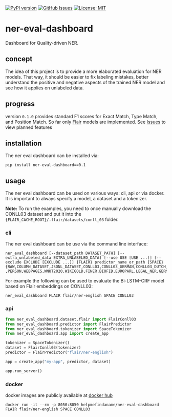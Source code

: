 [![PyPI version](https://badge.fury.io/py/ner-eval-dashboard.svg)](https://badge.fury.io/py/ner-eval-dashboard)
[![GitHub Issues](https://img.shields.io/github/issues/helpmefindaname/ner-eval-dashboard.svg)](https://github.com/helpmefindaname/ner-eval-dashboard/issues)
[![License: MIT](https://img.shields.io/badge/License-MIT-brightgreen.svg)](https://opensource.org/licenses/MIT)

# ner-eval-dashboard
Dashboard for Quality-driven NER.

## concept

The idea of this project is to provide a more elaborated evaluation for NER models.
That way, it should be easier to fix labeling mistakes,
better understand the positive and negative aspects of the trained NER model and see how it applies on unlabeled data.

## progress

version `0.1.0` provides standard F1 scores for Exact Match, Type Match, and Position Match. So far only [Flair](https://github.com/flairNLP/flair) models are implemented.
See [Issues](https://github.com/helpmefindaname/ner-eval-dashboard/issues) to view planned features

## installation

The ner eval dashboard can be installed via:
````
pip install ner-eval-dashboard==0.1
````

## usage

The ner eval dashboard can be used on various ways: cli, api or via docker.
It is important to always specify a model, a dataset and a tokenizer.

**Note:** To run the examples, you need to once manually download the CONLL03 dataset and put it into the `{FLAIR_CACHE_ROOT}/.flair/datasets/conll_03` folder.

### cli

The ner eval dashboard can be use via the command line interface:
````
ner_eval_dashboard [--dataset_path DATASET_PATH] [--extra_unlabeled_data EXTRA_UNLABELED_DATA] [--use USE [USE ...]] [--exclude EXCLUDE [EXCLUDE ...]] {FLAIR} predictor_name_or_path {SPACE} {RAW,COLUMN_DATASET,JSONL_DATASET,CONLL03,CONLL03_GERMAN,CONLL03_DUTCH,CONLL03_SPANISH,WNUT17,ARABIC_ANER,ARABIC_AQMAR,BASQUE,WEIBO,DANE,MOVIE_SIMPLE,MOVIE_COMPLEX,SEC_FILLINGS,RESTAURANT,STACKOVERFLOW,TWITTER
,PERSON,WEBPAGES,WNUT2020,WIKIGOLD,FINER,BIOFID,EUROPARL,LEGAL_NER,GERMEVAL,POLITICS,BUSINESS,ICELANDIC_NER,HIRONSAN,MASAKHANE,MULTI_CONER,WIKIANN,XTREME,WIKINER,SWEDISH_NER,TURKU}
````
For example the following can be used to evaluate the Bi-LSTM-CRF model based on Flair embeddings on CONLL03:

````
ner_eval_dashboard FLAIR flair/ner-english SPACE CONLL03
````

### api

````python
from ner_eval_dashboard.dataset.flair import FlairConll03
from ner_eval_dashboard.predictor import FlairPredictor
from ner_eval_dashboard.tokenizer import SpaceTokenizer
from ner_eval_dashboard.app import create_app

tokenizer = SpaceTokenizer()
dataset = FlairConll03(tokenizer)
predictor = FlairPredictor("flair/ner-english")

app = create_app("my-app", predictor, dataset)

app.run_server()
````

### docker

docker images are publicly available at [docker hub](https://hub.docker.com/repository/docker/helpmefindaname/ner-eval-dashboard/general)

````
docker run -it --rm -p 8050:8050 helpmefindaname/ner-eval-dashboard FLAIR flair/ner-english SPACE CONLL03
````

